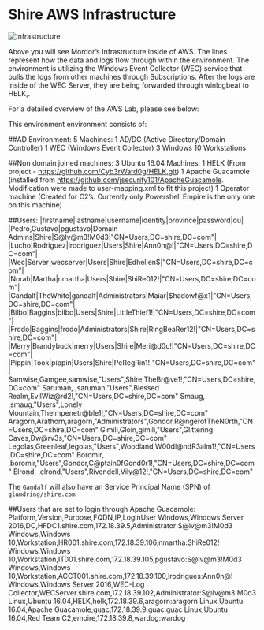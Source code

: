 # Shire AWS Infrastructure

![infrastructure](/images/Infrastructure.png)

Above you will see Mordor’s Infrastructure inside of AWS. The lines represent how the  data and logs flow through within the environment. The environment is utilizing the Windows Event Collector (WEC) service that pulls the logs from other machines through Subscriptions. After the logs are inside of the WEC Server, they are being forwarded through winlogbeat to HELK,. 

For a detailed overview of the AWS Lab, please see below:

This environment environment consists of:

##AD Environment:
5 Machines:
		1 AD/DC (Active Directory/Domain Controller)
		1 WEC (Windows Event Collector)
		3 Windows 10 Workstations


##Non domain joined machines:
3 Ubuntu 16.04 Machines: 
		1 HELK  (From  project -  https://github.com/Cyb3rWard0g/HELK.git)
		1 Apache Guacamole (installed from https://github.com/jsecurity101/ApacheGuacamole. Modification were made to user-mapping.xml to fit this project)
		1 Operator machine (Created for C2’s. Currently only Powershell Empire is the only one on this machine)


##Users:
|firstname|lastname|username|identity|province|password|ou|
|Pedro,Gustavo|pgustavo|Domain Admins|Shire|S@lv@m3!M0d3|"CN=Users,DC=shire,DC=com"|
|Lucho|Rodriguez|lrodriguez|Users|Shire|Ann0n@!|"CN=Users,DC=shire,DC=com"|
|Wec|Server|wecserver|Users|Shire|Edhellen$|"CN=Users,DC=shire,DC=com"|
|Norah|Martha|nmartha|Users|Shire|ShiRe012!|"CN=Users,DC=shire,DC=com"|
|Gandalf|TheWhite|gandalf|Administrators|Maiar|$hadowf@x1|"CN=Users,DC=shire,DC=com"|
|Bilbo|Baggins|bilbo|Users|Shire|LittleThief1!|"CN=Users,DC=shire,DC=com"|
|Frodo|Baggins|frodo|Administrators|Shire|RingBeaRer12!|"CN=Users,DC=shire,DC=com"|
|Merry|Brandybuck|merry|Users|Shire|Meri@d0c!|"CN=Users,DC=shire,DC=com"|
|Pippin|Took|pippin|Users|Shire|PeRegRin1!|"CN=Users,DC=shire,DC=com"|
Samwise,Gamgee,samwise,"Users",Shire,TheBr@ve1!,"CN=Users,DC=shire,DC=com"
Saruman, ,saruman,"Users",Blessed Realm,EvilWiz@rd2!,"CN=Users,DC=shire,DC=com"
Smaug, ,smaug,"Users",Lonely Mountain,TheImpenetr@ble1!,"CN=Users,DC=shire,DC=com"
Aragorn,Arathorn,aragorn,"Administrators",Gondor,R@ngerofTheN0rth,"CN=Users,DC=shire,DC=com"
Gimili,Gloin,gimili,"Users",Glittering Caves,Dw@rv3s,"CN=Users,DC=shire,DC=com"
Legolas,Greenleaf,legolas,"Users",Woodland,W00dl@ndR3alm1!,"CN=Users,DC=shire,DC=com"
Boromir, ,boromir,"Users",Gondor,C@ptain0fGond0r1!,"CN=Users,DC=shire,DC=com"
Elrond, ,elrond,"Users",Rivendell,Vily@12!,"CN=Users,DC=shire,DC=com"

The `Gandalf` will also have an Service Principal Name (SPN) of `glamdring/shire.com`


##Users that are set to login through Apache Guacamole:
Platform,Version,Purpose,FQDN,IP,LoginUser
Windows,Windows Server 2016,DC,HFDC1.shire.com,172.18.39.5,Administrator:S@lv@m3!M0d3
Windows,Windows 10,Workstation,HR001.shire.com,172.18.39.106,nmartha:ShiRe012!
Windows,Windows 10,Workstation,IT001.shire.com,172.18.39.105,pgustavo:S@lv@m3!M0d3
Windows,Windows 10,Workstation,ACCT001.shire.com,172.18.39.100,lrodrigues:Ann0n@!
Windows,Windows Server 2016,WEC-Log Collector,WECServer.shire.com,172.18.39.102,Administrator:S@lv@m3!M0d3
Linux,Ubuntu 16.04,HELK,helk,172.18.39.6,aragorn:aragorn
Linux,Ubuntu 16.04,Apache Guacamole,guac,172.18.39.9,guac:guac
Linux,Ubuntu 16.04,Red Team C2,empire,172.18.39.8,wardog:wardog








